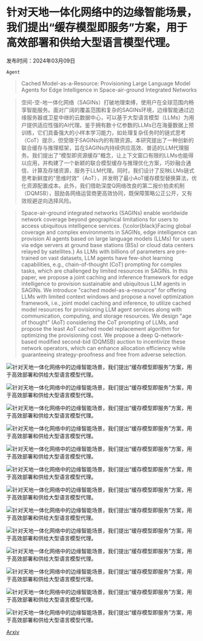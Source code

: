 # 针对天地一体化网络中的边缘智能场景，我们提出“缓存模型即服务”方案，用于高效部署和供给大型语言模型代理。

发布时间：2024年03月09日

`Agent`

> Cached Model-as-a-Resource: Provisioning Large Language Model Agents for Edge Intelligence in Space-air-ground Integrated Networks

> 空间-空-地一体化网络（SAGINs）打破地理束缚，使用户在全球范围内畅享智能服务。面对广阔的覆盖范围和复杂的SAGINs环境，边缘智能通过边缘服务器或卫星中继的云数据中心，可以基于大型语言模型（LLMs）为用户提供适应性强的AI代理。鉴于拥有数十亿参数的LLMs已在海量数据上预训练，它们具备强大的小样本学习能力，如处理复杂任务时的链式思考（CoT）提示，但受限于SAGINs内的有限资源。本研究提出了一种创新的联合缓存与推理框架，旨在SAGINs内持续供应高效、普适的LLM代理服务。我们提出了“模型即资源缓存”概念，让上下文窗口有限的LLMs也能得以应用，并构建了一个新颖的联合模型缓存与推理优化方案，巧妙融合通信、计算及存储资源，服务于LLM代理。同时，我们设计了反映LLMs链式思考新鲜度的“思维时效”（AoT），并发明了最小AoT缓存模型替换算法，优化资源配置成本。此外，我们借助深度Q网络改良的第二报价拍卖机制（DQMSB），鼓励各网络运营商更高效协同，既保障策略公正公开，又有效规避逆向选择风险。

> Space-air-ground integrated networks (SAGINs) enable worldwide network coverage beyond geographical limitations for users to access ubiquitous intelligence services. {\color{black}Facing global coverage and complex environments in SAGINs, edge intelligence can provision AI agents based on large language models (LLMs) for users via edge servers at ground base stations (BSs) or cloud data centers relayed by satellites.} As LLMs with billions of parameters are pre-trained on vast datasets, LLM agents have few-shot learning capabilities, e.g., chain-of-thought (CoT) prompting for complex tasks, which are challenged by limited resources in SAGINs. In this paper, we propose a joint caching and inference framework for edge intelligence to provision sustainable and ubiquitous LLM agents in SAGINs. We introduce "cached model-as-a-resource" for offering LLMs with limited context windows and propose a novel optimization framework, i.e., joint model caching and inference, to utilize cached model resources for provisioning LLM agent services along with communication, computing, and storage resources. We design "age of thought" (AoT) considering the CoT prompting of LLMs, and propose the least AoT cached model replacement algorithm for optimizing the provisioning cost. We propose a deep Q-network-based modified second-bid (DQMSB) auction to incentivize these network operators, which can enhance allocation efficiency while guaranteeing strategy-proofness and free from adverse selection.

![针对天地一体化网络中的边缘智能场景，我们提出“缓存模型即服务”方案，用于高效部署和供给大型语言模型代理。](../../../paper_images/2403.05826/x1.png)

![针对天地一体化网络中的边缘智能场景，我们提出“缓存模型即服务”方案，用于高效部署和供给大型语言模型代理。](../../../paper_images/2403.05826/x2.png)

![针对天地一体化网络中的边缘智能场景，我们提出“缓存模型即服务”方案，用于高效部署和供给大型语言模型代理。](../../../paper_images/2403.05826/x3.png)

![针对天地一体化网络中的边缘智能场景，我们提出“缓存模型即服务”方案，用于高效部署和供给大型语言模型代理。](../../../paper_images/2403.05826/x4.png)

![针对天地一体化网络中的边缘智能场景，我们提出“缓存模型即服务”方案，用于高效部署和供给大型语言模型代理。](../../../paper_images/2403.05826/x5.png)

![针对天地一体化网络中的边缘智能场景，我们提出“缓存模型即服务”方案，用于高效部署和供给大型语言模型代理。](../../../paper_images/2403.05826/x6.png)

![针对天地一体化网络中的边缘智能场景，我们提出“缓存模型即服务”方案，用于高效部署和供给大型语言模型代理。](../../../paper_images/2403.05826/x7.png)

![针对天地一体化网络中的边缘智能场景，我们提出“缓存模型即服务”方案，用于高效部署和供给大型语言模型代理。](../../../paper_images/2403.05826/x8.png)

![针对天地一体化网络中的边缘智能场景，我们提出“缓存模型即服务”方案，用于高效部署和供给大型语言模型代理。](../../../paper_images/2403.05826/x9.png)

![针对天地一体化网络中的边缘智能场景，我们提出“缓存模型即服务”方案，用于高效部署和供给大型语言模型代理。](../../../paper_images/2403.05826/x10.png)

![针对天地一体化网络中的边缘智能场景，我们提出“缓存模型即服务”方案，用于高效部署和供给大型语言模型代理。](../../../paper_images/2403.05826/x11.png)

![针对天地一体化网络中的边缘智能场景，我们提出“缓存模型即服务”方案，用于高效部署和供给大型语言模型代理。](../../../paper_images/2403.05826/x12.png)

![针对天地一体化网络中的边缘智能场景，我们提出“缓存模型即服务”方案，用于高效部署和供给大型语言模型代理。](../../../paper_images/2403.05826/x13.png)

[Arxiv](https://arxiv.org/abs/2403.05826)